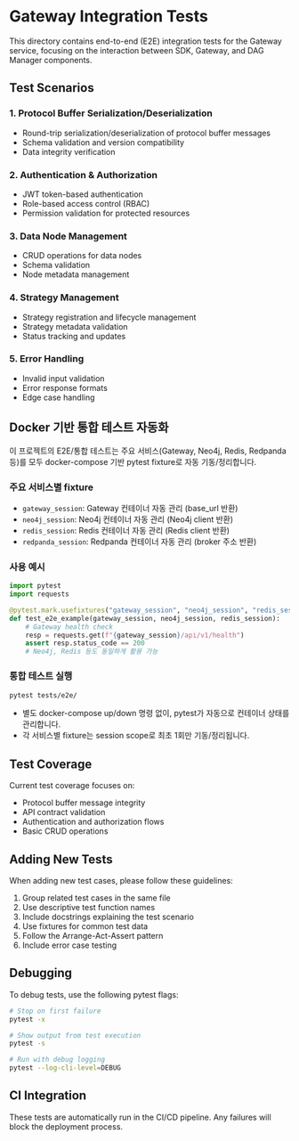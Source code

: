 # Gateway Integration Tests

This directory contains end-to-end (E2E) integration tests for the Gateway service, focusing on the interaction between SDK, Gateway, and DAG Manager components.

## Test Scenarios

### 1. Protocol Buffer Serialization/Deserialization
- Round-trip serialization/deserialization of protocol buffer messages
- Schema validation and version compatibility
- Data integrity verification

### 2. Authentication & Authorization
- JWT token-based authentication
- Role-based access control (RBAC)
- Permission validation for protected resources

### 3. Data Node Management
- CRUD operations for data nodes
- Schema validation
- Node metadata management

### 4. Strategy Management
- Strategy registration and lifecycle management
- Strategy metadata validation
- Status tracking and updates

### 5. Error Handling
- Invalid input validation
- Error response formats
- Edge case handling

## Docker 기반 통합 테스트 자동화

이 프로젝트의 E2E/통합 테스트는 주요 서비스(Gateway, Neo4j, Redis, Redpanda 등)를 모두 docker-compose 기반 pytest fixture로 자동 기동/정리합니다.

### 주요 서비스별 fixture
- `gateway_session`: Gateway 컨테이너 자동 관리 (base_url 반환)
- `neo4j_session`: Neo4j 컨테이너 자동 관리 (Neo4j client 반환)
- `redis_session`: Redis 컨테이너 자동 관리 (Redis client 반환)
- `redpanda_session`: Redpanda 컨테이너 자동 관리 (broker 주소 반환)

### 사용 예시
```python
import pytest
import requests

@pytest.mark.usefixtures("gateway_session", "neo4j_session", "redis_session")
def test_e2e_example(gateway_session, neo4j_session, redis_session):
    # Gateway health check
    resp = requests.get(f"{gateway_session}/api/v1/health")
    assert resp.status_code == 200
    # Neo4j, Redis 등도 동일하게 활용 가능
```

### 통합 테스트 실행
```bash
pytest tests/e2e/
```

- 별도 docker-compose up/down 명령 없이, pytest가 자동으로 컨테이너 상태를 관리합니다.
- 각 서비스별 fixture는 session scope로 최초 1회만 기동/정리됩니다.

## Test Coverage

Current test coverage focuses on:
- Protocol buffer message integrity
- API contract validation
- Authentication and authorization flows
- Basic CRUD operations

## Adding New Tests

When adding new test cases, please follow these guidelines:
1. Group related test cases in the same file
2. Use descriptive test function names
3. Include docstrings explaining the test scenario
4. Use fixtures for common test data
5. Follow the Arrange-Act-Assert pattern
6. Include error case testing

## Debugging

To debug tests, use the following pytest flags:
```bash
# Stop on first failure
pytest -x

# Show output from test execution
pytest -s

# Run with debug logging
pytest --log-cli-level=DEBUG
```

## CI Integration

These tests are automatically run in the CI/CD pipeline. Any failures will block the deployment process.
